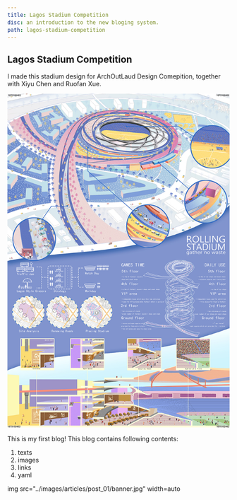 ```yaml
---
title: Lagos Stadium Competition 
disc: an introduction to the new bloging system.
path: lagos-stadium-competition
---
```

<special>
</special>

## Lagos Stadium Competition

I made this stadium design for ArchOutLaud Design Comepition, together with Xiyu Chen and Ruofan Xue.

![Stadium Design](../images/articles/post_01/Stadium_Design.jpg)

This is my first blog! This blog contains following contents:

1. texts
2. images
3. links
4. yaml

img src="../images/articles/post_01/banner.jpg" width=auto
